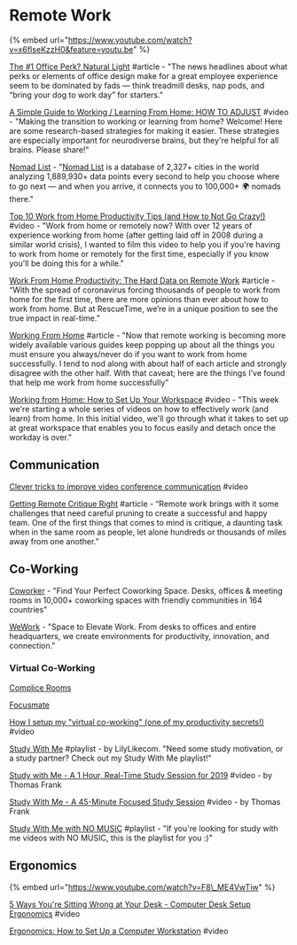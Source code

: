 # Remote Work

{% embed url="https://www.youtube.com/watch?v=x6fIseKzzH0&feature=youtu.be" %}

[The \#1 Office Perk? Natural Light](https://hbr.org/2018/09/the-1-office-perk-natural-light?utm_medium=social&utm_campaign=hbr&utm_source=twitter) \#article - "The news headlines about what perks or elements of office design make for a great employee experience seem to be dominated by fads — think treadmill desks, nap pods, and “bring your dog to work day” for starters."

[A Simple Guide to Working / Learning From Home: HOW TO ADJUST](https://www.youtube.com/watch?v=61wdjr6gWpw) \#video - "Making the transition to working or learning from home? Welcome! Here are some research-based strategies for making it easier. These strategies are especially important for neurodiverse brains, but they're helpful for all brains. Please share!"

[Nomad List](https://nomadlist.com/) - "[Nomad List](https://nomadlist.com/help) is a database of 2,327+ cities in the world analyzing 1,889,930+ data points every second to help you choose where to go next — and when you arrive, it connects you to 100,000+ 🌍 nomads there."

[Top 10 Work from Home Productivity Tips \(and How to Not Go Crazy!\)](https://www.youtube.com/watch?v=PLBYYdg0sfs&feature=youtu.be) \#video - "Work from home or remotely now? With over 12 years of experience working from home \(after getting laid off in 2008 during a similar world crisis\), I wanted to film this video to help you if you're having to work from home or remotely for the first time, especially if you know you'll be doing this for a while."

[Work From Home Productivity: The Hard Data on Remote Work](https://blog.rescuetime.com/work-from-home-productivity-data) \#article - “With the spread of coronavirus forcing thousands of people to work from home for the first time, there are more opinions than ever about how to work from home. But at RescueTime, we’re in a unique position to see the true impact in real-time.”

[Working From Home](https://mikemcquaid.com/2014/11/23/working-from-home/) \#article - "Now that remote working is becoming more widely available various guides keep popping up about all the things you must ensure you always/never do if you want to work from home successfully. I tend to nod along with about half of each article and strongly disagree with the other half. With that caveat; here are the things I’ve found that help me work from home successfully"

[Working from Home: How to Set Up Your Workspace](https://www.youtube.com/watch?v=tMTxikrSe8g&feature=youtu.be) \#video - "This week we're starting a whole series of videos on how to effectively work \(and learn\) from home. In this initial video, we'll go through what it takes to set up at great workspace that enables you to focus easily and detach once the workday is over."

## Communication

[Clever tricks to improve video conference communication](https://www.youtube.com/watch?v=6To3Rt4w3ys) \#video

[Getting Remote Critique Right](https://medium.com/building-creative-market/getting-remote-critique-right-fc458577a8f4) \#article - “Remote work brings with it some challenges that need careful pruning to create a successful and happy team. One of the first things that comes to mind is critique, a daunting task when in the same room as people, let alone hundreds or thousands of miles away from one another.”

## Co-Working

[Coworker](https://www.coworker.com/) - "Find Your Perfect Coworking Space. Desks, offices & meeting rooms in 10,000+ coworking spaces with friendly communities in 164 countries"

[WeWork](https://www.wework.com/) - "Space to Elevate Work. From desks to offices and entire headquarters, we create environments for productivity, innovation, and connection."

### Virtual Co-Working

[Complice Rooms](https://complice.co/rooms)

[Focusmate](https://www.focusmate.com/)

[How I setup my "virtual co-working" \(one of my productivity secrets!\)](https://www.youtube.com/watch?v=bs3KT2-FSds&list=PLIilwIraDV2J8hueIWIwvkT3NvfuSChe7&index=12&t=0s) \#video

[Study With Me](https://www.youtube.com/playlist?list=PL0JZpRwYUmIzqbl7lp6owE7JEez4VQE4x) \#playlist - by LilyLikecom. "Need some study motivation, or a study partner? Check out my Study With Me playlist!"

[Study with Me - A 1 Hour, Real-Time Study Session for 2019](https://www.youtube.com/watch?v=jnku-xdku8U) \#video - by Thomas Frank

[Study With Me - A 45-Minute Focused Study Session](https://www.youtube.com/watch?v=reRYtjr1BNo) \#video - by Thomas Frank

[Study With Me with NO MUSIC](https://www.youtube.com/playlist?list=PLdoPDZp9cQnX-VHSpGEv0LLn0Zb-Ha2Yv) \#playlist - "If you're looking for study with me videos with NO MUSIC, this is the playlist for you :\)"

## Ergonomics

{% embed url="https://www.youtube.com/watch?v=F8\_ME4VwTiw" %}

[5 Ways You're Sitting Wrong at Your Desk - Computer Desk Setup Ergonomics](https://www.bing.com/videos/search?q=ergonomic+desk+setup&&view=detail&mid=7D0E85E0859519FC14927D0E85E0859519FC1492&&FORM=VRDGAR) \#video

[Ergonomics: How to Set Up a Computer Workstation](https://www.bing.com/videos/search?q=ergonomic+desk+setup&&view=detail&mid=4DE3152A962C79E6C25A4DE3152A962C79E6C25A&rvsmid=7D0E85E0859519FC14927D0E85E0859519FC1492&FORM=VDQVAP) \#video

